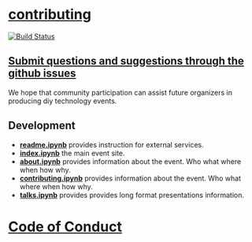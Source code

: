 
# [contributing](contributing.ipynb)

[![Build Status](https://travis-ci.org/callisto-morns/one.svg?branch=master)](https://travis-ci.org/callisto-morns/one)

## [Submit questions and suggestions through the github issues](https://github.com/tonyfast/callistory/issues)

We hope that community participation can assist future organizers in producing diy technology events.

## Development

* __[readme.ipynb](readme.ipynb)__ provides instruction for external services.
* __[index.ipynb](readme.ipynb)__ the main event site.
* __[about.ipynb](about.ipynb)__ provides information about the event.  Who what where when how why.
* __[contributing.ipynb](about.ipynb)__ provides information about the event.  Who what where when how why.
* __[talks.ipynb](long.ipynb)__ provides provides long format presentations information.

# [Code of Conduct](code_of_conduct.md)
